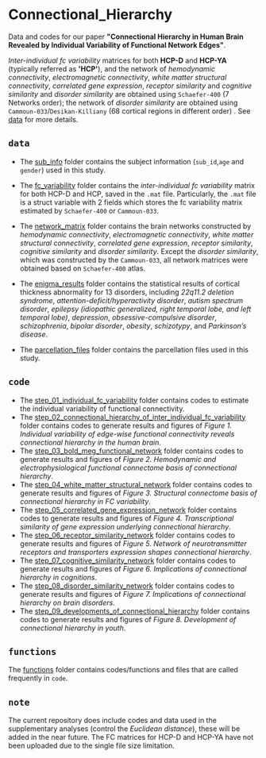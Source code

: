 # Connectional_Hierarchy
Data and codes for our paper **"Connectional Hierarchy in Human Brain Revealed by Individual Variability of Functional Network Edges"**.

*Inter-individual fc variability* matrices for both **HCP-D** and **HCP-YA** (typically referred as **'HCP'**), and the network of *hemodynamic connectivity*, *electromagnetic connectivity*, *white matter structural connectivity*, *correlated gene expression*, *receptor similarity* and *cognitive similarity* and *disorder similarity* are obtained using `Schaefer-400` (7 Networks order); the network of *disorder similarity* are obtained using `Cammoun-033`/`Desikan-Killiany` (68 cortical regions in different order) . See [data](data/) for more details.

## `data`
- The [sub_info](data/sub_info) folder contains the subject information (`sub_id`,`age` and `gender`) used in this study.
- The [fc_variability](data/fc_variability) folder contains the *inter-individual fc variability* matrix for both HCP-D and HCP, saved in the `.mat` file. Particularly, the `.mat` file is a struct variable with 2 fields which stores the fc variability matrix estimated by `Schaefer-400` or `Cammoun-033`. 
- The [network_matrix](data/network_matrix) folder contains the brain networks constructed by *hemodynamic connectivity*, *electromagnetic connectivity*, *white matter structural connectivity*, *correlated gene expression*, *receptor similarity*, *cognitive similarity* and *disorder similarity*. Except the *disorder similarity*, which was constructed by the `Cammoun-033`, all network matrices were obtained based on `Schaefer-400` atlas.

- The [enigma_results](data/enigma_results) folder contains the statistical results of cortical thickness abnormality for 13 disorders, including *22q11.2 deletion syndrome*, *attention-deficit/hyperactivity disorder*, *autism spectrum disorder*, *epilepsy (idiopathic generalized, right temporal lobe, and left temporal lobe)*, *depression*, *obsessive-compulsive disorder*, *schizophrenia*, *bipolar disorder*, *obesity*, *schizotypy*, and *Parkinson’s disease*.
- The [parcellation_files](data/parcellation_files) folder contains the parcellation files used in this study.

## `code`
- The [step_01_individual_fc_variability](step_01_individual_fc_variability/) folder contains codes to estimate the individual variability of functional connectivity. 
- The [step_02_connectional_hierarchy_of_inter_individual_fc_variability](step_02_connectional_hierarchy_of_inter_individual_fc_variability/) folder contains codes to generate results and figures of *Figure 1. Individual variability of edge-wise functional connectivity reveals connectional hierarchy in the human brain*. 
- The [step_03_bold_meg_functional_network](step_03_bold_meg_functional_network/) folder contains codes to generate results and figures of *Figure 2. Hemodynamic and electrophysiological functional connectome basis of connectional hierarchy*.
- The [step_04_white_matter_structural_network](step_04_white_matter_structural_network/) folder contains codes to generate results and figures of *Figure 3. Structural connectome basis of connectional hierarchy in FC variability*. 
- The [step_05_correlated_gene_expression_network](step_05_correlated_gene_expression_network/) folder contains codes to generate results and figures of *Figure 4. Transcriptional similarity of gene expression underlying connectional hierarchy*.
- The [step_06_receptor_similarity_network](step_06_receptor_similarity_network/) folder contains codes to generate results and figures of *Figure 5. Network of neurotransmitter receptors and transporters expression shapes connectional hierarchy*.
- The [step_07_cognitive_similarity_network](step_07_cognitive_similarity_network/) folder contains codes to generate results and figures of *Figure 6. Implications of connectional hierarchy in cognitions*.
- The [step_08_disorder_similarity_network](step_08_disorder_similarity_network/) folder contains codes to generate results and figures of *Figure 7. Implications of connectional hierarchy on brain disorders*. 
- The [step_09_developments_of_connectional_hierarchy](step_09_developments_of_connectional_hierarchy/) folder contains codes to generate results and figures of *Figure 8. Development of connectional hierarchy in youth*.

## `functions`
The [functions](functions/) folder contains codes/functions and files that are called frequently in `code`.

## `note`
The current repository does include codes and data used in the supplementary analyses (control the *Euclidean distance*), these will be added in the near future. The FC matrices for HCP-D and HCP-YA have not been uploaded due to the single file size limitation.

